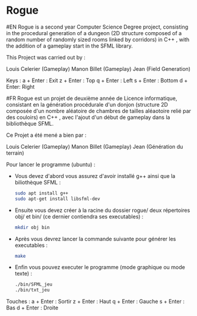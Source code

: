 # Rogue

#EN
Rogue is a second year Computer Science Degree project, consisting in the procedural generation of a dungeon (2D structure composed of a random number of randomly sized rooms linked by corridors) in C++ , with the addition of a gameplay start in the SFML library.

This Project was carried out by : 

Louis Celerier (Gameplay)
Manon Billet (Gameplay)
Jean (Field Generation)

Keys :
	a + Enter : Exit
	z + Enter : Top
	q + Enter : Left
	s + Enter : Bottom
	d + Enter: Right

#FR
Rogue est un projet de deuxième année de Licence informatique, consistant en la génération procédurale d'un donjon (structure 2D composée d'un nombre aléatoire de chambres de tailles aléaotoire relié par des couloirs) en C++ , avec l'ajout d'un début de gameplay dans la bibliothèque SFML.

Ce Projet a été mené a bien par : 

Louis Celerier (Gameplay)
Manon Billet (Gameplay)
Jean (Génération du terrain)

Pour lancer le programme (ubuntu) : 
- Vous devez d'abord vous assurez d'avoir installé g++ ainsi que la biliothèque SFML : 
	```bash 
	sudo apt install g++
	sudo apt-get install libsfml-dev
	```
- Ensuite vous devez créer à la racine du dossier rogue/ deux répertoires obj/ et bin/ (ce dernier contiendra ses executables) :
	```bash
	mkdir obj bin
	```
- Après vous devrez lancer la commande suivante pour générer les executables : 
	```bash
	make
	```
- Enfin vous pouvez executer le programme (mode graphique ou mode texte) :
	```bash
	./bin/SFML_jeu
  ./bin/txt_jeu
	```
	

Touches :
	a + Enter : Sortir
	z + Enter : Haut
	q + Enter : Gauche
	s + Enter : Bas
	d + Enter : Droite
